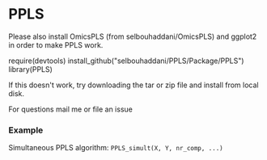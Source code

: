 # PPLS
Please also install OmicsPLS (from selbouhaddani/OmicsPLS) and ggplot2 in order to make PPLS work.

require(devtools)
install_github("selbouhaddani/PPLS/Package/PPLS")
library(PPLS)

If this doesn't work, try downloading the tar or zip file and install from local disk.

For questions mail me or file an issue

### Example
Simultaneous PPLS algorithm: `PPLS_simult(X, Y, nr_comp, ...)`
